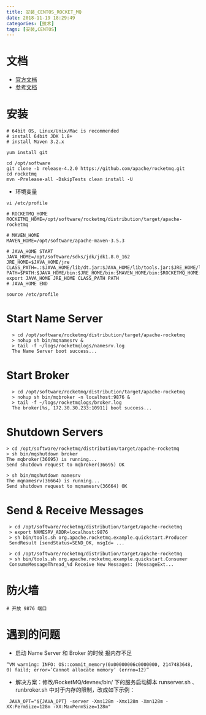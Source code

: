 ```yaml
---
title: 安装_CENTOS_ROCKET_MQ
date: 2018-11-19 18:29:49
categories: [技术]
tags: [安装,CENTOS]
---
```


# 文档
* [官方文档](http://rocketmq.apache.org/docs/quick-start/)
* [参考文档](https://blog.csdn.net/u013680938/article/details/53447996)

# 安装
```
# 64bit OS, Linux/Unix/Mac is recommended
# install 64bit JDK 1.8+
# install Maven 3.2.x

yum install git

cd /opt/software
git clone -b release-4.2.0 https://github.com/apache/rocketmq.git
cd rocketmq
mvn -Prelease-all -DskipTests clean install -U
```
* 环境变量
```
vi /etc/profile
```
```
# ROCKETMQ_HOME
ROCKETMQ_HOME=/opt/software/rocketmq/distribution/target/apache-rocketmq

# MAVEN_HOME
MAVEN_HOME=/opt/software/apache-maven-3.5.3

# JAVA_HOME START
JAVA_HOME=/opt/software/sdks/jdk/jdk1.8.0_162
JRE_HOME=$JAVA_HOME/jre
CLASS_PATH=.:$JAVA_HOME/lib/dt.jar:$JAVA_HOME/lib/tools.jar:$JRE_HOME/lib
PATH=$PATH:$JAVA_HOME/bin:$JRE_HOME/bin:$MAVEN_HOME/bin:$ROCKETMQ_HOME:$ROCKETMQ_HOME/bin
export JAVA_HOME JRE_HOME CLASS_PATH PATH
# JAVA_HOME END
```
```
source /etc/profile
```

# Start Name Server
```
  > cd /opt/software/rocketmq/distribution/target/apache-rocketmq
  > nohup sh bin/mqnamesrv &
  > tail -f ~/logs/rocketmqlogs/namesrv.log
  The Name Server boot success...
```

# Start Broker
```
  > cd /opt/software/rocketmq/distribution/target/apache-rocketmq
  > nohup sh bin/mqbroker -n localhost:9876 &
  > tail -f ~/logs/rocketmqlogs/broker.log 
  The broker[%s, 172.30.30.233:10911] boot success...
```

# Shutdown Servers
```
> cd /opt/software/rocketmq/distribution/target/apache-rocketmq
> sh bin/mqshutdown broker
The mqbroker(36695) is running...
Send shutdown request to mqbroker(36695) OK

> sh bin/mqshutdown namesrv
The mqnamesrv(36664) is running...
Send shutdown request to mqnamesrv(36664) OK
```

# Send & Receive Messages
```
 > cd /opt/software/rocketmq/distribution/target/apache-rocketmq
 > export NAMESRV_ADDR=localhost:9876
 > sh bin/tools.sh org.apache.rocketmq.example.quickstart.Producer
 SendResult [sendStatus=SEND_OK, msgId= ...

 > cd /opt/software/rocketmq/distribution/target/apache-rocketmq
 > sh bin/tools.sh org.apache.rocketmq.example.quickstart.Consumer
 ConsumeMessageThread_%d Receive New Messages: [MessageExt...
```

# 防火墙
```
# 开放 9876 端口
```

# 遇到的问题
* 启动 Name Server 和 Broker 的时候 报内存不足
```
“VM warning: INFO: OS::commit_memory(0x00000006c0000000, 2147483648, 0) faild; error=’Cannot allocate memory’ (errno=12)”
```
* 解决方案：修改/RocketMQ/devnev/bin/ 下的服务启动脚本 runserver.sh 、runbroker.sh 中对于内存的限制，​改成如下示例：
```
 JAVA_OPT="${JAVA_OPT} -server -Xms128m -Xmx128m -Xmn128m -XX:PermSize=128m -XX:MaxPermSize=128m"
```
